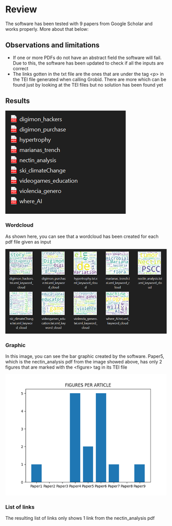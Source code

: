 # Review

The software has been tested with 9 papers from Google Scholar and works properly. More about that below:

## Observations and limitations

- If one or more PDFs do not have an abstract field the software will fail. Due to this, the software has been updated to check if all the inputs are correct
- The links gotten in the txt file are the ones that are under the tag \<p\> in the TEI file generated when calling Grobid. There are more which can be found just by looking at the TEI files but no solution has been found yet
  
## Results

![Example figure 1](/assets/pdfsExample.png)

### Wordcloud

As shown here, you can see that a wordcloud has been created for each pdf file given as input

![Example figure 2](/assets/wcExample.png)


### Graphic

In this image, you can see the bar graphic created by the software. Paper5, which is the nectin_analysis pdf from the image showed above, has only 2 figures that
are marked with the \<figure\> tag in its TEI file

![Example figure 3](/assets/figsPerArticle.png)


### List of links

The resulting list of links only shows 1 link from the nectin_analysis pdf
  
